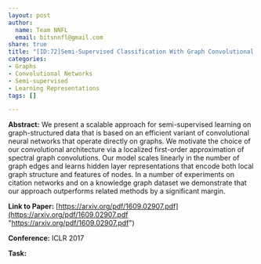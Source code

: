 ```yaml
---
layout: post
author:
  name: Team NNFL
  email: bitsnnfl@gmail.com
share: true
title: "[ID:72]Semi-Supervised Classification With Graph Convolutional Networks"
categories:
- Graphs
- Convolutional Networks
- Semi-supervised
- Learning Representations
tags: []

---
```

**Abstract:** We present a scalable approach for semi-supervised learning on graph-structured data that is based on an efficient variant of convolutional neural networks that operate directly on graphs. We motivate the choice of our convolutional architecture via a localized first-order approximation of spectral graph convolutions. Our model scales linearly in the number of graph edges and learns hidden layer representations that encode both local graph structure and features of nodes. In a number of experiments on citation networks and on a knowledge graph dataset we demonstrate that our approach outperforms related methods by a significant margin.

**Link to Paper:** [https://arxiv.org/pdf/1609.02907.pdf](https://arxiv.org/pdf/1609.02907.pdf "https://arxiv.org/pdf/1609.02907.pdf")

**Conference:** ICLR 2017

**Task:**